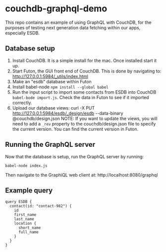 # couchdb-graphql-demo

This repo contains an example of using GraphQL with CouchDB, for the purposes of testing next generation data fetching within our apps, especially ESDB.

## Database setup

1. Install CouchDB. It is a simple install for the mac. Once installed start it up.
2. Start Futon, the GUI front end of CouchDB. This is done by navigating to: http://127.0.0.1:5984/_utils/index.html
3. Make an "esdb" database within Futon
4. Install babel-node `npm install --global babel`
5. Run the input script to import some contacts from ESDB into CouchDB `babel-bode import.js`. Check the data in Futon to see if it imported correctly.
6. Upload our database views: curl -X PUT http://127.0.0.1:5984/esdb/_design/esdb  --data-binary @couchdb/design.json
NOTE: If you want to update the views, you will need to add a `_rev` property to the couchdb/design.json file to specify the current version. You can find the current version in Futon.

## Running the GraphQL server

Now that the database is setup, run the GraphQL server by running:

```
babel-node index.js
```

Then navigate to the GraphiQL web client at:
http://localhost:8080/graphql

## Example query

```
query ESDB {
  contact(id: "contact-982") {
    id
    first_name
    last_name
    location {
      short_name
      full_name
    }
  }
}
```

